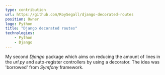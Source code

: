 ```yaml
---
type: contribution
url: https://github.com/RoySegall/django-decorated-routes
position: Owner
logo: Python
title: "Django decorated routes"
technologies: 
    - Python
    - Django
---
```

My second *Django* package which aims on reducing the amount of lines in the *url.py* and auto-register controllers by 
using a decorator. The idea was 'borrowed' from *Symfony* framework.

